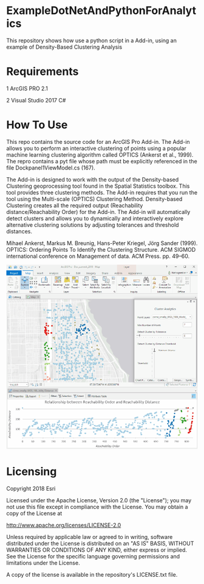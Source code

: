 # ExampleDotNetAndPythonForAnalytics
This repository shows how use a python script in a Add-in, using an example of Density-Based Clustering Analysis

# Requirements
1 ArcGIS PRO 2.1

2 Visual Studio 2017 C#

# How To Use
This repo contains the source code for an ArcGIS Pro Add-in.  The Add-in allows you to perform an interactive clustering of points using a popular machine learning clustering algorithm called OPTICS (Ankerst et al., 1999).  The repro contains a pyt file whose path must be explicitly referenced in the file Dockpanel1ViewModel.cs (167).  

The Add-in is designed to work with the output of the Density-based Clustering geoprocessing tool found in the Spatial Statistics toolbox.  This tool provides three clustering methods.  The Add-in requires that you run the tool using the Multi-scale (OPTICS) Clustering Method.   Density-based Clustering creates all the required output (Reachability distance/Reachability Order) for the Add-in. The Add-in will automatically detect clusters and allows you to dynamically and interactively explore alternative clustering solutions by adjusting tolerances and threshold distances.

Mihael Ankerst, Markus M. Breunig, Hans-Peter Kriegel, Jörg Sander (1999). OPTICS: Ordering Points To Identify the Clustering Structure. ACM SIGMOD international conference on Management of data. ACM Press. pp. 49–60.

 ![alt text](https://github.com/ArcGIS/ExampleDotNetAndPythonForAnalytics/blob/master/addin.gif) 

# Licensing
Copyright 2018 Esri

Licensed under the Apache License, Version 2.0 (the "License"); you may not use this file except in compliance with the License. You may obtain a copy of the License at

http://www.apache.org/licenses/LICENSE-2.0

Unless required by applicable law or agreed to in writing, software distributed under the License is distributed on an "AS IS" BASIS, WITHOUT WARRANTIES OR CONDITIONS OF ANY KIND, either express or implied. See the License for the specific language governing permissions and limitations under the License.

A copy of the license is available in the repository's LICENSE.txt file.


